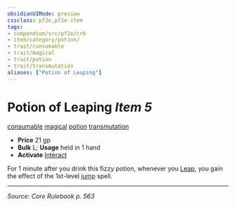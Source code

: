 ```yaml
---
obsidianUIMode: preview
cssclass: pf2e,pf2e-item
tags:
- compendium/src/pf2e/crb
- item/category/potion/
- trait/consumable
- trait/magical
- trait/potion
- trait/transmutation
aliases: ["Potion of Leaping"]
---
```

# Potion of Leaping *Item 5*  
[consumable](consumable.md "Consumable Item Trait")  [magical](magical.md "Magical Item Trait")  [potion](potion.md "Potion Item Trait")  [transmutation](transmutation.md "Transmutation School Trait")  

- **Price** 21 gp
- **Bulk** L; **Usage** held in 1 hand
- **Activate** [Interact](interact.md)

For 1 minute after you drink this fizzy potion, whenever you [Leap](leap.md), you gain the effect of the 1st-level [jump](jump.md) spell.


---
*Source: Core Rulebook p. 563*